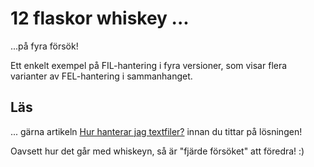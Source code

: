 # 12 flaskor whiskey ...

...på fyra försök!

Ett enkelt exempel på FIL-hantering i fyra versioner, som visar flera varianter av FEL-hantering i sammanhanget.

## Läs

... gärna artikeln [Hur hanterar jag textfiler?](../../kursinnehall/resurser/hur-hanterar-jag-textfiler.pdf "Hur hanteras textfiler?") innan du tittar på lösningen! 

Oavsett hur det går med whiskeyn, så är "fjärde försöket" att föredra! :)